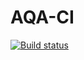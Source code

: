 # AQA-CI
[![Build status](https://ci.appveyor.com/api/projects/status/0ygy8jx83xwhfefd?svg=true)](https://ci.appveyor.com/project/AndreiNikanorov/aqa-ci)
